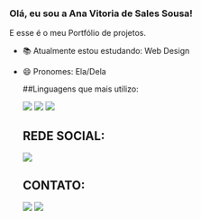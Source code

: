### Olá, eu sou a Ana Vitoria de Sales Sousa!

E esse é o meu Portfólio de projetos.

- 📚 Atualmente estou estudando: Web Design
- 😄 Pronomes: Ela/Dela

  ##Linguagens que mais utilizo:

  <img src="https://img.shields.io/badge/HTML5-E34F26?style=for-the-badge&logo=html5&logoColor=white" target="_blank">
  <img src="https://img.shields.io/badge/CSS3-1572B6?style=for-the-badge&logo=css3&logoColor=white" target="_blank">
  <img src="https://img.shields.io/badge/JavaScript-F7DF1E?style=for-the-badge&logo=javascript&logoColor=black" target="_blank">
  

  ## REDE SOCIAL:

  <a href="https://www.linkedin.com/in/ana-vit%C3%B3ria-de-s-37097a268/" target="_blank"></a><img src="https://img.shields.io/badge/LinkedIn-0077B5?style=for-the-    badge&logo=linkedin&logoColor=white" target="_blank">

  ## CONTATO:

  <a href="https://web.telegram.org/k/" target="_blank"></a><img src="https://img.shields.io/badge/Telegram-2CA5E0?style=for-the-badge&logo=telegram&logoColor=white" target="_blank">
  <a href="https://mail.google.com/mail/u/0/#inbox" target="_blank"></a><img src="https://img.shields.io/badge/Gmail-D14836?style=for-the-badge&logo=gmail&logoColor=white" target="_blank">

